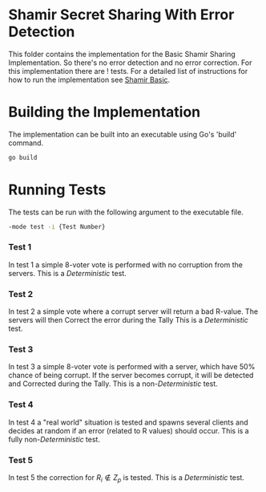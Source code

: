 # Shamir Secret Sharing With Error Detection
This folder contains the implementation for the Basic Shamir Sharing Implementation. So there's no error detection and no error correction.
For this implementation there are ! tests. For a detailed list of instructions for how to run the implementation see [Shamir Basic](../ShamirBasic/README.md).

# Building the Implementation
The implementation can be built into an executable using Go's 'build' command.
```cmd
go build
```

# Running Tests
The tests can be run with the following argument to the executable file.
```cmd
-mode test -i {Test Number}
```

### Test 1
In test 1 a simple 8-voter vote is performed with no corruption from the servers. 
This is a *Deterministic* test.

### Test 2
In test 2 a simple vote where a corrupt server will return a bad R-value. The servers will then Correct the error during the Tally
This is a *Deterministic* test.

### Test 3
In test 3  a simple 8-voter vote is performed with a server, which have 50% chance of being corrupt. If the server becomes corrupt, it will be detected and Corrected during the Tally.
This is a non-*Deterministic* test.

### Test 4
In test 4 a "real world" situation is tested and spawns several clients and decides at random if an error (related to R values) should occur. 
This is a fully non-*Deterministic* test.

### Test 5
In test 5 the correction for $R_i\notin Z_p$ is tested.
This is a *Deterministic* test.
